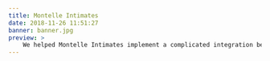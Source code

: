 ```yaml
---
title: Montelle Intimates
date: 2018-11-26 11:51:27
banner: banner.jpg
preview: >
	We helped Montelle Intimates implement a complicated integration between their ERP and Shopify.  This integration has saved them countless hours of manual data entry.
---
```

